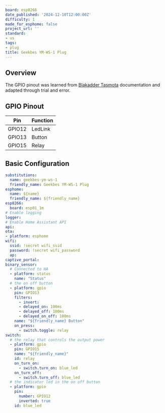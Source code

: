 ```yaml
---
board: esp8266
date_published: '2024-12-10T12:00:00Z'
difficulty: 1
made_for_esphome: false
project_url: ''
standard:
- us
tags:
- plug
title: Geekbes YM-WS-1 Plug
---
```


## Overview

The GPIO pinout was learned from [Blakadder Tasmota](https://templates.blakadder.com/geekbes_YM-WS-1.html) documentation and adapted through trial and error.

## GPIO Pinout

| Pin    | Function            |
| ------ | ------------------- |
| GPIO12 | LedLink             |
| GPIO13 | Button              |
| GPIO15 | Relay               |

## Basic Configuration

```yaml
substitutions:
  name: geekbes-ym-ws-1
  friendly_name: Geekbes YM-WS-1 Plug
esphome:
  name: ${name}
  friendly_name: ${friendly_name}
esp8266:
  board: esp01_1m
# Enable logging
logger:
# Enable Home Assistant API
api:
ota:
- platform: esphome
wifi:
  ssid: !secret wifi_ssid
  password: !secret wifi_password
  ap:
captive_portal:
binary_sensor:
  # Connected to HA
  - platform: status
    name: "Status"
  # the on off button
  - platform: gpio
    pin: GPIO13
    filters:
      - invert:
      - delayed_on: 100ms
      - delayed_off: 100ms
      - delayed_on_off: 100ms
    name: "${friendly_name} Button"
    on_press:
      - switch.toggle: relay
switch:
  # the relay that controls the output power
  - platform: gpio
    pin: GPIO15
    name: "${friendly_name}"
    id: relay
    on_turn_on:
      - switch.turn_on: blue_led
    on_turn_off:
      - switch.turn_off: blue_led
  # the indicator led in the on off button
  - platform: gpio
    pin:
      number: GPIO12
      inverted: true
    id: blue_led
```